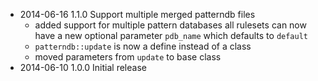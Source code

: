 * 2014-06-16 1.1.0 Support multiple merged patterndb files
  - added support for multiple pattern databases
    all rulesets can now have a new optional parameter `pdb_name`
    which defaults to `default`
  - `patterndb::update` is now a define instead of a class
  - moved parameters from `update` to base class
* 2014-06-10 1.0.0 Initial release
